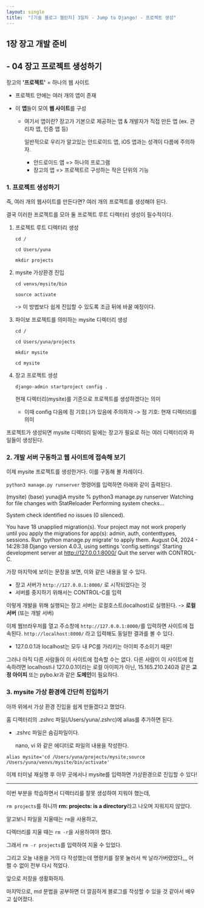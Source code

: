 ```yaml
---
layout: single
title:  "[기술 블로그 챌린지] 3일차 - Jump to Django! - 프로젝트 생성"
---
```


## 1장 장고 개발 준비
## - 04 장고 프로젝트 생성하기

장고의 **'프로젝트'** = 하나의 웹 사이트
  - 프로젝트 안에는 여러 개의 앱이 존재
  - 이 **앱**들이 모여 **웹 사이트**를 구성

    * 여기서 앱이란?
      장고가 기본으로 제공하는 앱 & 개발자가 직접 만든 앱
      (ex. 관리자 앱, 인증 앱 등)

      일반적으로 우리가 알고있는 안드로이드 앱, iOS 앱과는 성격이 다름에 주의하자.
      - 안드로이드 앱 => 하나의 프로그램
      - 장고의 앱 => 프로젝트르 구성하는 작은 단위의 기능


### 1. 프로젝트 생성하기
즉, 여러 개의 웹사이트를 만든다면?
여러 개의 프로젝트를 생성해야 된다.

결국 이러한 프로젝트를 모아 둘 프로젝트 루트 디렉터리 생성이 필수적이다.

1. 프로젝트 루트 디렉터리 생성

   `cd /`
   
   `cd Users/yuna`
   
   `mkdir projects`

3. mysite 가상환경 진입

   `cd venvs/mysite/bin`
   
   `source activate`

   -> 이 방법보다 쉽게 진입할 수 있도록 조금 뒤에 바꿀 예정이다.

5. 파이보 프로젝트를 의미하는 mysite 디렉터리 생성

   `cd /`
   
   `cd Users/yuna/projects`
   
   `mkdir mysite`
   
   `cd mysite`

7. 장고 프로젝트 생성
   
   `django-admin startproject config .`

   현재 디렉터리(mysite)를 기준으로 프로젝트를 생성하겠다는 의미

   * 이때 config 다음에 점 기호(.)가 있음에 주의하자
     -> 점 기호: 현재 디렉터리를 의미

  프로젝트가 생성되면 mysite 디렉터리 밑에는 장고가 필요로 하는 여러 디렉터리와 파일들이 생성된다.



### 2. 개발 서버 구동하고 웹 사이트에 접속해 보기
이제 mysite 프로젝트를 생성한거다.
이를 구동해 볼 차례이다.

`python3 manage.py runserver` 명령어를 입력하면
아래와 같이 출력된다.

(mysite) (base) yuna@A mysite % python3 manage.py runserver
Watching for file changes with StatReloader
Performing system checks...

System check identified no issues (0 silenced).

You have 18 unapplied migration(s). Your project may not work properly until you apply the migrations for app(s): admin, auth, contenttypes, sessions.
Run 'python manage.py migrate' to apply them.
August 04, 2024 - 14:28:38
Django version 4.0.3, using settings 'config.settings'
Starting development server at http://127.0.0.1:8000/
Quit the server with CONTROL-C.


가장 마지막에 보이는 문장을 보면, 이와 같은 내용을 알 수 있다.
  - 장고 서버가 `http://127.0.0.1:8000/` 로 시작되었다는 것
  - 서버를 중지하기 위해서는 CONTROL-C를 입력


이렇게 개발을 위해 실행되는 장고 서버는 로컬호스트(localhost)로 실행된다.
  -> **로컬 서버** (또는 개발 서버)


이제 웹브라우저를 열고 주소창에 `http://127.0.0.1:8000/`를 입력하면 사이트에 접속된다.
  `http://localhost:8000/` 라고 입력해도 동일한 결과를 볼 수 있다.
  - 127.0.0.1과 localhost는 모두 내 PC를 가리키는 아이피 주소이기 때문!

  그러나 아직 다른 사람들이 이 사이트에 접속할 수는 없다.
  다른 사람이 이 사이트에 접속하려면
    localhost나 127.0.0.1이라는 로컬 아이피가 아닌,
    15.165.210.240과 같은 **고정 아이피** 또는 pybo.kr과 같은 **도메인**이 필요하다.



### 3. mysite 가상 환경에 간단히 진입하기

아까 위에서 가상 환경 진입을 쉽게 만들겠다고 했었다.

홈 디렉터리의 .zshrc 파일(/Users/yuna/.zshrc)에 alias를 추가하면 된다.
  * .zshrc 파일은 숨김파일이다.

    nano, vi 와 같은 에디터로 파일의 내용을 작성한다.

`alias mysite='cd /Users/yuna/projects/mysite;source /Users/yuna/venvs/mysite/bin/activate'`

이제 터미널 재실행 후 아무 곳에서나 mysite를 입력하면 가상환경으로 진입할 수 있다!



---


이번 부분을 학습하면서 디렉터리를 잘못 생성하여 지워야 했는데,

`rm projects`를 하니까 **rm: projects: is a directory**라고 나오며 지워지지 않았다.


알고보니 파일을 지울때는 `rm`을 사용하고,

디렉터리를 지울 때는 `rm -r`을 사용하여야 했다.

그래서 `rm -r projects`를 입력하여 지울 수 있었다.


그리고 오늘 내용을 거의 다 작성했는데 명령키를 잘못 눌러서 싹 날라가버렸었다,,,
어쩔 수 없이 전부 다시 적었다.

앞으로 저장을 생활화하자.


마지막으로, md 문법을 공부하면 더 깔끔하게 블로그를 작성할 수 있을 것 같아서 배우고 싶어졌다.
